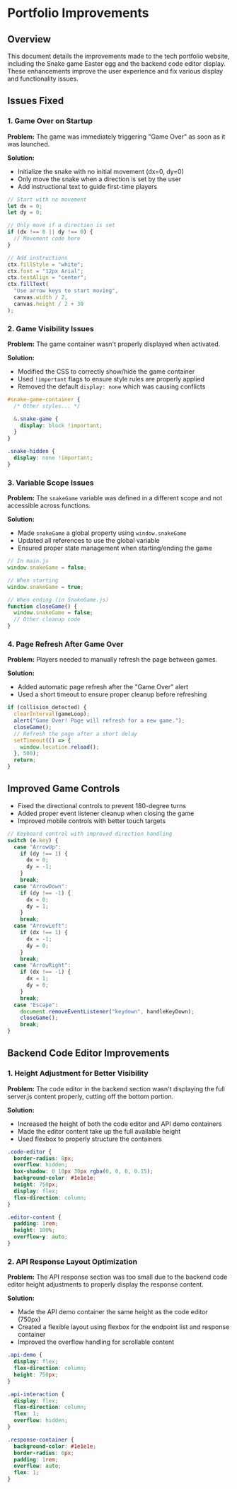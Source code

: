 # Portfolio Improvements

## Overview

This document details the improvements made to the tech portfolio website, including the Snake game Easter egg and the backend code editor display. These enhancements improve the user experience and fix various display and functionality issues.

## Issues Fixed

### 1. Game Over on Startup

**Problem:**
The game was immediately triggering "Game Over" as soon as it was launched.

**Solution:**

- Initialize the snake with no initial movement (dx=0, dy=0)
- Only move the snake when a direction is set by the user
- Add instructional text to guide first-time players

```javascript
// Start with no movement
let dx = 0;
let dy = 0;

// Only move if a direction is set
if (dx !== 0 || dy !== 0) {
  // Movement code here
}

// Add instructions
ctx.fillStyle = "white";
ctx.font = "12px Arial";
ctx.textAlign = "center";
ctx.fillText(
  "Use arrow keys to start moving",
  canvas.width / 2,
  canvas.height / 2 + 30
);
```

### 2. Game Visibility Issues

**Problem:**
The game container wasn't properly displayed when activated.

**Solution:**

- Modified the CSS to correctly show/hide the game container
- Used `!important` flags to ensure style rules are properly applied
- Removed the default `display: none` which was causing conflicts

```css
#snake-game-container {
  /* Other styles... */

  &.snake-game {
    display: block !important;
  }
}

.snake-hidden {
  display: none !important;
}
```

### 3. Variable Scope Issues

**Problem:**
The `snakeGame` variable was defined in a different scope and not accessible across functions.

**Solution:**

- Made `snakeGame` a global property using `window.snakeGame`
- Updated all references to use the global variable
- Ensured proper state management when starting/ending the game

```javascript
// In main.js
window.snakeGame = false;

// When starting
window.snakeGame = true;

// When ending (in SnakeGame.js)
function closeGame() {
  window.snakeGame = false;
  // Other cleanup code
}
```

### 4. Page Refresh After Game Over

**Problem:**
Players needed to manually refresh the page between games.

**Solution:**

- Added automatic page refresh after the "Game Over" alert
- Used a short timeout to ensure proper cleanup before refreshing

```javascript
if (collision_detected) {
  clearInterval(gameLoop);
  alert("Game Over! Page will refresh for a new game.");
  closeGame();
  // Refresh the page after a short delay
  setTimeout(() => {
    window.location.reload();
  }, 500);
  return;
}
```

## Improved Game Controls

- Fixed the directional controls to prevent 180-degree turns
- Added proper event listener cleanup when closing the game
- Improved mobile controls with better touch targets

```javascript
// Keyboard control with improved direction handling
switch (e.key) {
  case "ArrowUp":
    if (dy !== 1) {
      dx = 0;
      dy = -1;
    }
    break;
  case "ArrowDown":
    if (dy !== -1) {
      dx = 0;
      dy = 1;
    }
    break;
  case "ArrowLeft":
    if (dx !== 1) {
      dx = -1;
      dy = 0;
    }
    break;
  case "ArrowRight":
    if (dx !== -1) {
      dx = 1;
      dy = 0;
    }
    break;
  case "Escape":
    document.removeEventListener("keydown", handleKeyDown);
    closeGame();
    break;
}
```

## Backend Code Editor Improvements

### 1. Height Adjustment for Better Visibility

**Problem:**
The code editor in the backend section wasn't displaying the full server.js content properly, cutting off the bottom portion.

**Solution:**

- Increased the height of both the code editor and API demo containers
- Made the editor content take up the full available height
- Used flexbox to properly structure the containers

```css
.code-editor {
  border-radius: 8px;
  overflow: hidden;
  box-shadow: 0 10px 30px rgba(0, 0, 0, 0.15);
  background-color: #1e1e1e;
  height: 750px;
  display: flex;
  flex-direction: column;
}

.editor-content {
  padding: 1rem;
  height: 100%;
  overflow-y: auto;
}
```

### 2. API Response Layout Optimization

**Problem:**
The API response section was too small due to the backend code editor height adjustments to properly display the response content.

**Solution:**

- Made the API demo container the same height as the code editor (750px)
- Created a flexible layout using flexbox for the endpoint list and response container
- Improved the overflow handling for scrollable content

```css
.api-demo {
  display: flex;
  flex-direction: column;
  height: 750px;
}

.api-interaction {
  display: flex;
  flex-direction: column;
  flex: 1;
  overflow: hidden;
}

.response-container {
  background-color: #1e1e1e;
  border-radius: 6px;
  padding: 1rem;
  overflow: auto;
  flex: 1;
}
```
